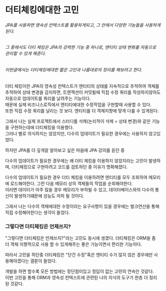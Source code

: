 # 더티체킹에대한 고민

###### JPA를 사용하면 영속성 컨텍스트를 활용하게되고, 그 안에서 다양한 기능들을 사용하게 된다.  
###### 그 중에서도 더티 체킹은 JPA의 강력한 기능 중 하나로, 엔티티 상태 변화를 자동으로 관리할 수 있게 해준다.  
###### 이번글에서는 더티체킹에대한 짧은 고민과 나름대로의 정리를 해보려고 한다.  

더티 체킹이란 JPA의 영속성 컨텍스트가 엔티티의 상태를 지속적으로 추적하여 객체를 추적하여 상태 변경을 감지하면, 트랜잭션이 커밋될때 직접 수정 쿼리를 작성하지않아도 
자동으로 업데이트를 쿼리를 날려주는 기능이다.  
때문에 실제 비즈니스로직에서 엔티티에대한 수정작업을 구현할때 사용할 수 있다.  
또한 직접 수정 쿼리를 날리는 것 보다. 엔티티를 더 객체지향에 맞게 다룰 수 있게된다.  

그래서 나는 실제 프로젝트에서 스터디룸 삭제(논리적이 삭제 = 상태 변경)와 같은 기능을 구현하는데에 더티체킹을 이용했다.  
그러나 별로 의식하지는 않았지만, 다수의 업데이트가 필요한 경우에는 사용하지 않고있었다.  

하지만 JPA를 더 깊게알 알아보고 싶은 마음에 JPA 강의를 듣던 중  

다수의 업데이트가 필요한 경우에는 왜 더티 체킹을 이용하지 않았지라는 고민이 발생하며, 더티체킹으로 구현하려고 코드를 검토하던 중 이유가 명확해졌다.  

다수의 업데이트가 필요한 경우 더티 체킹을 이용하려면 엔티티를 모두 조회하여 메모리에 로드해야한다. 그런 다음 메모리 상의 객체들의 작업을 순회해야한다.  
이러면 데이터가 아주 많을 경우 메모리가 부하될 수 있고, 데이터베이스와의 다수의 통신이 발생하기떄문에 성능도 저하 될 것이다.  

그래서 나는 다수의 객체에대한 수정이라는 요구사항이 있을 경우에는 벌크연산을 통해 직접 수정해야한다는 생각이 들었다.

### 그렇다면 더티체킹은 언제쓰지?

"그렇다면 더티체킹은 언제쓰지?"라는 고민도 동시에 생겼다. 더티체킹은 ORM을 좀 더 객체 지향적으로 사용 할 수 있게해주는 좋은 기능이면서 편리한 기능이다.  

따라서 고민을 하던중 더티체킹은 "단건 수정"혹은 엔티티 수가 많지 않은 경우에만 사용해야겠다는 결론이 들었다.  

  
개발을 하면 할수록 모든 방법에는 장단점이있고 정답이 없는 고민의 연속인 것같다.  
이번 고민을 통해 ORM과 영속성 컨텍스트에 관련된 나의 지식의 도구가 한층 더 정리된 것같다.